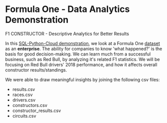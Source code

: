 # Formula One - Data Analytics Demonstration

F1 CONSTRUCTOR - Descriptive Analytics for Better Results

In this [SQL-Python-Cloud demonstration](https://github.com/ilin3ccc/Portfolio/blob/main/3.%20SQL-Python-Cloud%20Database/F1%20CONSTRUCTORS.ipynb), we look at a Formula One [dataset](https://www.kaggle.com/rohanrao/formula-1-world-championship-1950-2020) as an **enterprise**. The ability for companies to know 'what happened?' is the basis for good decision-making. We can learn much from a successful business, such as Red Bull, by analyzing it's related F1 statistics. We will be focusing on Red Bull drivers' 2018 performance, and how it affects overall constructor results/standings.  

We were able to draw meaningful insights by joining the following csv files:

- results.csv
- races.csv
- drivers.csv
- constructors.csv
- constructor_results.csv
- circuits.csv





